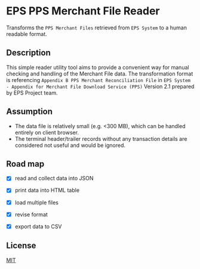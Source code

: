 
# EPS PPS Merchant File Reader

Transforms the `PPS Merchant Files` retrieved from `EPS System` to a human readable format.


## Description

This simple reader utility tool aims to provide a convenient way for manual checking and handling of the Merchant File data.
The transformation format is referencing `Appendix B PPS Merchant Reconciliation File` in `EPS System - Appendix for Merchant File Download Service (PPS)` Version 2.1 prepared by EPS Project team.


## Assumption

- The data file is relatively small (e.g. <300 MB), which can be handled entirely on client browser.
- The terminal header/trailer records without any transaction details are considered not useful and would be ignored.


## Road map

- [x] read and collect data into JSON
- [x] print data into HTML table
- [x] load multiple files
- [x] revise format
- [x] export data to CSV


## License

[MIT](https://choosealicense.com/licenses/mit/)
